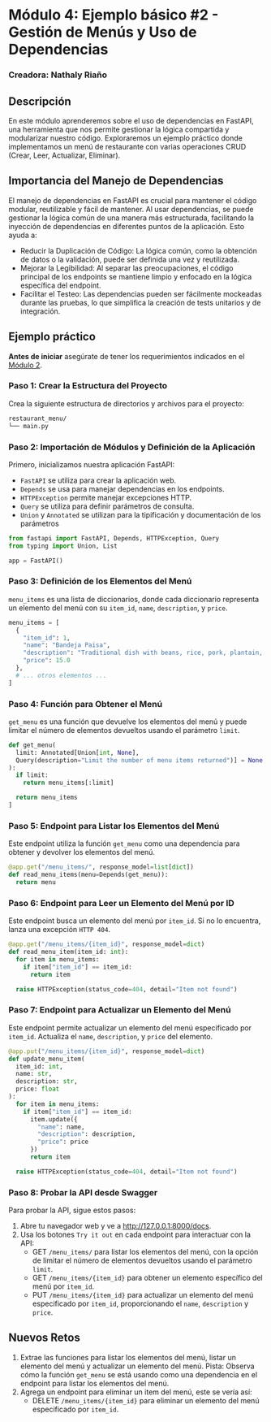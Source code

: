 # Módulo 4: Ejemplo básico #2 - Gestión de Menús y Uso de Dependencias

### Creadora: Nathaly Riaño

## Descripción

En este módulo aprenderemos sobre el uso de dependencias en FastAPI, una herramienta que nos permite gestionar la lógica compartida y modularizar nuestro código. Exploraremos un ejemplo práctico donde implementamos un menú de restaurante con varias operaciones CRUD (Crear, Leer, Actualizar, Eliminar).

## Importancia del Manejo de Dependencias

El manejo de dependencias en FastAPI es crucial para mantener el código modular, reutilizable y fácil de mantener. Al usar dependencias, se puede gestionar la lógica común de una manera más estructurada, facilitando la inyección de dependencias en diferentes puntos de la aplicación. Esto ayuda a:

- Reducir la Duplicación de Código: La lógica común, como la obtención de datos o la validación, puede ser definida una vez y reutilizada.
- Mejorar la Legibilidad: Al separar las preocupaciones, el código principal de los endpoints se mantiene limpio y enfocado en la lógica específica del endpoint.
- Facilitar el Testeo: Las dependencias pueden ser fácilmente mockeadas durante las pruebas, lo que simplifica la creación de tests unitarios y de integración.

## Ejemplo práctico

**Antes de iniciar** asegúrate de tener los requerimientos indicados en el [Módulo 2](../M%202/guia-modulo2.md).

### Paso 1: Crear la Estructura del Proyecto

Crea la siguiente estructura de directorios y archivos para el proyecto:

```bash
restaurant_menu/
└── main.py
```

### Paso 2: Importación de Módulos y Definición de la Aplicación

Primero, inicializamos nuestra aplicación FastAPI:

- `FastAPI` se utiliza para crear la aplicación web.
- `Depends` se usa para manejar dependencias en los endpoints.
- `HTTPException` permite manejar excepciones HTTP.
- `Query` se utiliza para definir parámetros de consulta.
- `Union` y `Annotated` se utilizan para la tipificación y documentación de los parámetros

```python
from fastapi import FastAPI, Depends, HTTPException, Query
from typing import Union, List

app = FastAPI()
```

### Paso 3: Definición de los Elementos del Menú

`menu_items` es una lista de diccionarios, donde cada diccionario representa un elemento del menú con su `item_id`, `name`, `description`, y `price`.

```python
menu_items = [
  {
    "item_id": 1,
    "name": "Bandeja Paisa",
    "description": "Traditional dish with beans, rice, pork, plantain, avocado, arepa, and egg",
    "price": 15.0
  },
  # ... otros elementos ...
]
```

### Paso 4: Función para Obtener el Menú

`get_menu` es una función que devuelve los elementos del menú y puede limitar el número de elementos devueltos usando el parámetro `limit`.

```python
def get_menu(
  limit: Annotated[Union[int, None],
  Query(description="Limit the number of menu items returned")] = None
):
  if limit:
    return menu_items[:limit]

  return menu_items
]
```

### Paso 5: Endpoint para Listar los Elementos del Menú

Este endpoint utiliza la función `get_menu` como una dependencia para obtener y devolver los elementos del menú.

```python
@app.get("/menu_items/", response_model=list[dict])
def read_menu_items(menu=Depends(get_menu)):
  return menu
```

### Paso 6: Endpoint para Leer un Elemento del Menú por ID

Este endpoint busca un elemento del menú por `item_id`. Si no lo encuentra, lanza una excepción `HTTP 404`.

```python
@app.get("/menu_items/{item_id}", response_model=dict)
def read_menu_item(item_id: int):
  for item in menu_items:
    if item["item_id"] == item_id:
      return item

  raise HTTPException(status_code=404, detail="Item not found")
```
### Paso 7: Endpoint para Actualizar un Elemento del Menú

Este endpoint permite actualizar un elemento del menú especificado por `item_id`. Actualiza el `name`, `description`, y `price` del elemento.

```python
@app.put("/menu_items/{item_id}", response_model=dict)
def update_menu_item(
  item_id: int,
  name: str,
  description: str,
  price: float
):
  for item in menu_items:
    if item["item_id"] == item_id:
      item.update({
        "name": name,
        "description": description,
        "price": price
      })
      return item

  raise HTTPException(status_code=404, detail="Item not found")
```

### Paso 8: Probar la API desde Swagger

Para probar la API, sigue estos pasos:

1. Abre tu navegador web y ve a http://127.0.0.1:8000/docs.
2. Usa los botones `Try it out` en cada endpoint para interactuar con la API:
    - GET `/menu_items/` para listar los elementos del menú, con la opción de limitar el número de elementos devueltos usando el parámetro `limit`.
    - GET `/menu_items/{item_id}` para obtener un elemento específico del menú por `item_id`.
    - PUT `/menu_items/{item_id}` para actualizar un elemento del menú especificado por `item_id`, proporcionando el `name`, `description` y `price`.

## Nuevos Retos

1. Extrae las funciones para listar los elementos del menú, listar un elemento del menú y actualizar un elemento del menú. Pista: Observa cómo la función `get_menu` se está usando como una dependencia en el endpoint para listar los elementos del menú.
2. Agrega un endpoint para eliminar un item del menú, este se vería así:
    - DELETE `/menu_items/{item_id}` para eliminar un elemento del menú especificado por `item_id`.